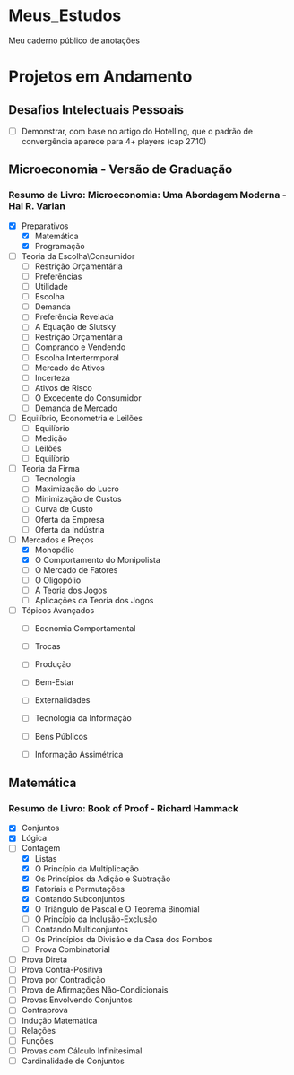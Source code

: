 # Meus_Estudos
 Meu caderno público de anotações

# Projetos em Andamento
## Desafios Intelectuais Pessoais
- [ ] Demonstrar, com base no artigo do Hotelling, que o padrão de convergência aparece para 4+ players (cap 27.10)

## Microeconomia - Versão de Graduação
### Resumo de Livro: Microeconomia: Uma Abordagem Moderna - Hal R. Varian
- [x] Preparativos
    - [x] Matemática
    - [x] Programação
- [ ] Teoria da Escolha\Consumidor
    - [ ] Restrição Orçamentária
    - [ ] Preferências
    - [ ] Utilidade
    - [ ] Escolha
    - [ ] Demanda
    - [ ] Preferência Revelada
    - [ ] A Equação de Slutsky
    - [ ] Restrição Orçamentária
    - [ ] Comprando e Vendendo
    - [ ] Escolha Intertermporal
    - [ ] Mercado de Ativos
    - [ ] Incerteza
    - [ ] Ativos de Risco
    - [ ] O Excedente do Consumidor
    - [ ] Demanda de Mercado
- [ ] Equilíbrio, Econometria e Leilões
    - [ ] Equilíbrio
    - [ ] Medição
    - [ ] Leilões
    - [ ] Equilíbrio
- [ ] Teoria da Firma
    - [ ] Tecnologia
    - [ ] Maximização do Lucro
    - [ ] Minimização de Custos
    - [ ] Curva de Custo
    - [ ] Oferta da Empresa
    - [ ] Oferta da Indústria
- [ ] Mercados e Preços
    - [x] Monopólio
    - [x] O Comportamento do Monipolista
    - [ ] O Mercado de Fatores
    - [ ] O Oligopólio
    - [ ] A Teoria dos Jogos
    - [ ] Aplicações da Teoria dos Jogos
- [ ] Tópicos Avançados
    - [ ] Economia Comportamental
    - [ ] Trocas
    - [ ] Produção
    - [ ] Bem-Estar
    - [ ] Externalidades
    - [ ] Tecnologia da Informação
    - [ ] Bens Públicos
    - [ ] Informação Assimétrica


## Matemática
### Resumo de Livro: Book of Proof - Richard Hammack
- [x] Conjuntos
- [x] Lógica
- [ ] Contagem
    - [x] Listas
    - [x] O Princípio da Multiplicação
    - [x] Os Princípios da Adição e Subtração
    - [x] Fatoriais e Permutações
    - [x] Contando Subconjuntos
    - [x] O Triângulo de Pascal e O Teorema Binomial
    - [ ] O Princípio da Inclusão-Exclusão
    - [ ] Contando Multiconjuntos
    - [ ] Os Princípios da Divisão e da Casa dos Pombos
    - [ ] Prova Combinatorial
- [ ] Prova Direta
- [ ] Prova Contra-Positiva
- [ ] Prova por Contradição
- [ ] Prova de Afirmações Não-Condicionais
- [ ] Provas Envolvendo Conjuntos
- [ ] Contraprova
- [ ] Indução Matemática
- [ ] Relações
- [ ] Funções
- [ ] Provas com Cálculo Infinitesimal
- [ ] Cardinalidade de Conjuntos
